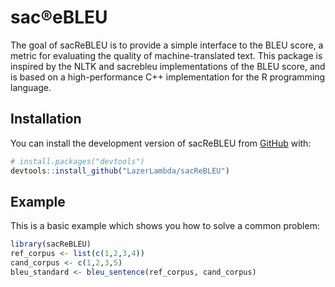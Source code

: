 
<!-- README.md is generated from README.Rmd. Please edit that file -->

# sac:registered:eBLEU

<!-- badges: start -->
<!-- badges: end -->

The goal of sacReBLEU is to provide a simple interface to the BLEU
score, a metric for evaluating the quality of machine-translated text.
This package is inspired by the NLTK and sacrebleu implementations of
the BLEU score, and is based on a high-performance C++ implementation
for the R programming language.

## Installation

You can install the development version of sacReBLEU from
[GitHub](https://github.com/) with:

``` r
# install.packages("devtools")
devtools::install_github("LazerLambda/sacReBLEU")
```

## Example

This is a basic example which shows you how to solve a common problem:

``` r
library(sacReBLEU)
ref_corpus <- list(c(1,2,3,4))
cand_corpus <- c(1,2,3,5)
bleu_standard <- bleu_sentence(ref_corpus, cand_corpus)
```
